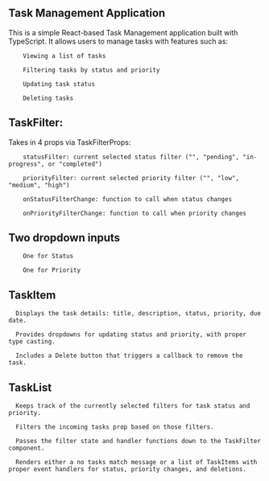 ## Task Management Application

This is a simple React-based Task Management application built with TypeScript. It allows users to manage tasks with features such as:

        Viewing a list of tasks

        Filtering tasks by status and priority

        Updating task status

        Deleting tasks

## TaskFilter:

Takes in 4 props via TaskFilterProps:

        statusFilter: current selected status filter ("", "pending", "in-progress", or "completed")

        priorityFilter: current selected priority filter ("", "low", "medium", "high")

        onStatusFilterChange: function to call when status changes

        onPriorityFilterChange: function to call when priority changes

##  Two dropdown inputs

        One for Status

        One for Priority

## TaskItem

      Displays the task details: title, description, status, priority, due date.

      Provides dropdowns for updating status and priority, with proper type casting.

      Includes a Delete button that triggers a callback to remove the task.


## TaskList

      Keeps track of the currently selected filters for task status and priority.

      Filters the incoming tasks prop based on those filters.

      Passes the filter state and handler functions down to the TaskFilter component.

      Renders either a no tasks match message or a list of TaskItems with proper event handlers for status, priority changes, and deletions.


        

